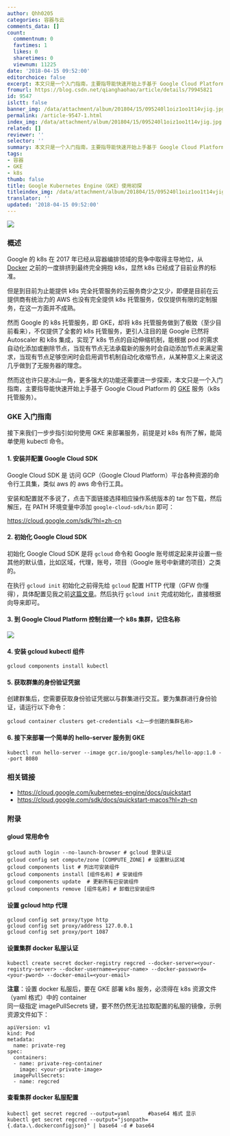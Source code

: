 ```yaml
---
author: Qhh0205
categories: 容器与云
comments_data: []
count:
  commentnum: 0
  favtimes: 1
  likes: 0
  sharetimes: 0
  viewnum: 11225
date: '2018-04-15 09:52:00'
editorchoice: false
excerpt: 本文只是一个入门指南，主要指导能快速开始上手基于 Google Cloud Platform 的 GKE 服务（k8s 托管服务）。
fromurl: https://blog.csdn.net/qianghaohao/article/details/79945821
id: 9547
islctt: false
banner_img: /data/attachment/album/201804/15/095240l1oiz1oo1t14vjig.jpg
permalink: /article-9547-1.html
index_img: /data/attachment/album/201804/15/095240l1oiz1oo1t14vjig.jpg
related: []
reviewer: ''
selector: ''
summary: 本文只是一个入门指南，主要指导能快速开始上手基于 Google Cloud Platform 的 GKE 服务（k8s 托管服务）。
tags:
- 容器
- GKE
- k8s
thumb: false
title: Google Kubernetes Engine（GKE）使用初探
titleindex_img: /data/attachment/album/201804/15/095240l1oiz1oo1t14vjig.jpg
translator: ''
updated: '2018-04-15 09:52:00'
---
```


![](/data/attachment/album/201804/15/095240l1oiz1oo1t14vjig.jpg)


### 概述


Google 的 k8s 在 2017 年已经从容器编排领域的竞争中取得主导地位，从 [Docker](https://www.docker.com/) 之前的一度排挤到最终完全拥抱 k8s，显然 k8s 已经成了目前业界的标准。


但是到目前为止能提供 k8s 完全托管服务的云服务商少之又少，即便是目前在云提供商有统治力的 AWS 也没有完全提供 k8s 托管服务，仅仅提供有限的定制服务，在这一方面并不成熟。


然而 Google 的 k8s 托管服务，即 GKE，却将 k8s 托管服务做到了极致（至少目前看来），不仅提供了全套的 k8s 托管服务，更引人注目的是 Google 已然将 Autoscaler 和 k8s 集成，实现了 k8s 节点的自动伸缩机制，能根据 pod 的需求自动化添加或删除节点，当现有节点无法承载新的服务时会自动添加节点来满足需求，当现有节点足够空闲时会启用调节机制自动化收缩节点，从某种意义上来说这几乎做到了无服务器的理念。


然而这也许只是冰山一角，更多强大的功能还需要进一步探索，本文只是一个入门指南，主要指导能快速开始上手基于 Google Cloud Platform 的 [GKE](https://cloud.google.com/kubernetes-engine/?hl=zh-cn) 服务（k8s 托管服务）。


### GKE 入门指南


接下来我们一步步指引如何使用 GKE 来部署服务，前提是对 k8s 有所了解，能简单使用 kubectl 命令。


#### 1. 安装并配置 Google Cloud SDK


Google Cloud SDK 是 访问 GCP（Google Cloud Platform）平台各种资源的命令行工具集，类似 aws 的 aws 命令行工具。 


安装和配置就不多说了，点击下面链接选择相应操作系统版本的 tar 包下载，然后解压，在 PATH 环境变量中添加 `google-cloud-sdk/bin` 即可： 


<https://cloud.google.com/sdk/?hl=zh-cn> 


#### 2. 初始化 Google Cloud SDK


初始化 Google Cloud SDK 是将 `gcloud` 命令和 Google 账号绑定起来并设置一些其他的默认值，比如区域，代理，账号，项目（Google 账号中新建的项目）之类的。


在执行 `gcloud init` 初始化之前得先给 `gcloud` 配置 HTTP 代理（GFW 你懂得），具体配置见我之前[这篇文章](https://blog.csdn.net/qianghaohao/article/details/79942485)。然后执行 `gcloud init` 完成初始化，直接根据向导来即可。 


#### 3. 到 Google Cloud Platform 控制台建一个 k8s 集群，记住名称


![](/data/attachment/album/201804/15/095255zryhrknfhfjqu5fd.png) 


#### 4. 安装 gcloud kubectl 组件



```
gcloud components install kubectl 
```

#### 5. 获取群集的身份验证凭据


创建群集后，您需要获取身份验证凭据以与群集进行交互。要为集群进行身份验证，请运行以下命令： 



```
gcloud container clusters get-credentials <上一步创建的集群名称> 
```

#### 6. 接下来部署一个简单的 hello-server 服务到 GKE



```
kubectl run hello-server --image gcr.io/google-samples/hello-app:1.0 --port 8080
```

### 相关链接


* <https://cloud.google.com/kubernetes-engine/docs/quickstart>
* <https://cloud.google.com/sdk/docs/quickstart-macos?hl=zh-cn>


### 附录


#### gloud 常用命令



```
gcloud auth login --no-launch-browser # gcloud 登录认证
gcloud config set compute/zone [COMPUTE_ZONE] # 设置默认区域
gcloud components list # 列出可安装组件
gcloud components install [组件名称] # 安装组件
gcloud components update  # 更新所有已安装组件
gcloud components remove [组件名称] # 卸载已安装组件
```

#### 设置 gcloud http 代理



```
gcloud config set proxy/type http
gcloud config set proxy/address 127.0.0.1
gcloud config set proxy/port 1087
```

#### 设置集群 docker 私服认证



```
kubectl create secret docker-registry regcred --docker-server=<your-registry-server> --docker-username=<your-name> --docker-password=<your-pword> --docker-email=<your-email>
```

**注意**：设置 docker 私服后，要在 GKE 部署 k8s 服务，必须得在 k8s 资源文件（yaml 格式）中的 container   
同一级指定 imagePullSecrets 键，要不然仍然无法拉取配置的私服的镜像，示例资源文件如下：



```
apiVersion: v1
kind: Pod
metadata:
  name: private-reg
spec:
  containers:
  - name: private-reg-container
    image: <your-private-image>
  imagePullSecrets:
  - name: regcred
```

#### 查看集群 docker 私服配置



```
kubectl get secret regcred --output=yaml      #base64 格式 显示
kubectl get secret regcred --output="jsonpath={.data.\.dockerconfigjson}" | base64 -d # base64
```